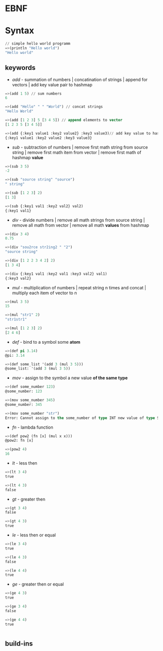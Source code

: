 # EBNF


# Syntax
```lisp
// simple hello world programm
=>(println "Hello world")
"Hello world"
```
## keywords
- *add* - summation of numbers | concatination of strings | append for vectors | add key value pair to hashmap
```lisp
=>(add 1 5) // sum numbers
6

=>(add "Hello" " " "World") // concat strings
"Hello World"

=>(add [1 2 3] 5 [3 4 5]) // append elements to vector
[1 2 3 5 [3 4 5]]

=>(add {:key1 value1 :key2 value2} :key3 value3)// add key value to hashmap
{:key1 value1 :key2 value2 :key3 value3}

```
- *sub* - subtraction of numbers | remove first math string from source string | remove first math item from vector | remove first math of hashmap **value**
```lisp
=>(sub 3 5)
-2

=>(sub "source string" "source")
" string"

=>(sub [1 2 3] 2)
[1 3]

=>(sub {:key1 val1 :key2 val2} val2)
{:key1 val1}
```
- *div* - divide numbers | remove all math strings from source string | remove all math from vector | remove all math **values** from hashmap
```lisp
=>(div 3 4)
0.75

=>(div "sou2rce str2ing2 " "2")
"source string"

=>(div [1 2 2 3 4 2] 2)
[1 3 4]

=>(div {:key1 val1 :key2 val1 :key3 val2} val1)
{:key3 val2}
```

- *mul* - multiplication of numbers | repeat string n times and concat | multiply each item of vector to n  
```lisp
=>(mul 3 5)
15

=>(mul "str1" 2)
"str1str1"

=>(mul [1 2 3] 2)
[2 4 6]

```

- *def* - bind to a symbol some **atom**
```lisp
=>(def pi 3.14)
@pi: 3.14

=>(def some_list '(add 3 (mul 3 5)))
@some_list: '(add 3 (mul 3 5))
```

- *mov* - assign to the symbol a new value **of the same type**
```lisp
=>(def some_number 123)
@some_number: 123

=>(mov some_number 345)
@some_number: 345

=>(mov some_number "str")
Error: Cannot assign to the some_number of type INT new value of type STRING
```

- *fn* - lambda function
```lisp
=>(def pow2 (fn [x] (mul x x)))
@pow2: fn [x]

=>(pow2 4)
16
```

- *lt* -  less then 
```lisp
=>(lt 3 4)
true

=>(lt 4 3)
false
```

- *gt* -  greater then 
```lisp
=>(gt 3 4)
false

=>(gt 4 3)
true
```

- *le* -  less then or equal 
```lisp
=>(le 3 4)
true

=>(le 4 3)
false

=>(le 4 4)
true
```

- *ge* -  greater then or equal 
```lisp
=>(ge 4 3)
true

=>(ge 3 4)
false

=>(ge 4 4)
true
```

    



```lisp
```
## build-ins